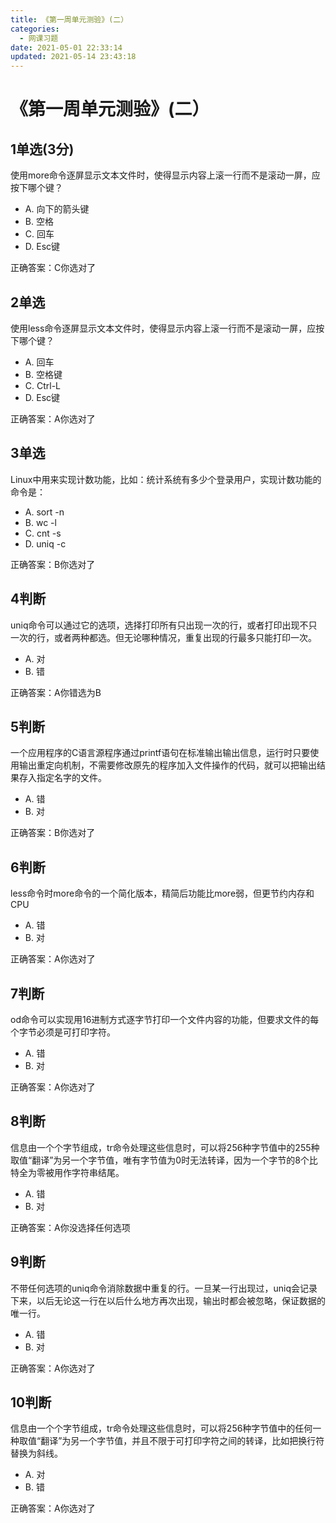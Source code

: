 ```yaml
---
title: 《第一周单元测验》(二）
categories: 
  - 网课习题
date: 2021-05-01 22:33:14
updated: 2021-05-14 23:43:18
---
```

# 《第一周单元测验》(二）
## 1单选(3分)
使用more命令逐屏显示文本文件时，使得显示内容上滚一行而不是滚动一屏，应按下哪个键？
- A. 向下的箭头键
- B. 空格
- C. 回车 
- D. Esc键

正确答案：C你选对了

## 2单选
使用less命令逐屏显示文本文件时，使得显示内容上滚一行而不是滚动一屏，应按下哪个键？
- A. 回车
- B. 空格键
- C. Ctrl-L
- D.  Esc键

正确答案：A你选对了

## 3单选
Linux中用来实现计数功能，比如：统计系统有多少个登录用户，实现计数功能的命令是：
- A. sort -n
- B. wc -l
- C. cnt -s
- D. uniq -c

正确答案：B你选对了

## 4判断
uniq命令可以通过它的选项，选择打印所有只出现一次的行，或者打印出现不只一次的行，或者两种都选。但无论哪种情况，重复出现的行最多只能打印一次。
- A. 对
- B. 错

正确答案：A你错选为B

## 5判断
一个应用程序的C语言源程序通过printf语句在标准输出输出信息，运行时只要使用输出重定向机制，不需要修改原先的程序加入文件操作的代码，就可以把输出结果存入指定名字的文件。
- A. 错
- B. 对

正确答案：B你选对了

## 6判断
less命令时more命令的一个简化版本，精简后功能比more弱，但更节约内存和CPU
- A. 错
- B. 对

正确答案：A你选对了

## 7判断
od命令可以实现用16进制方式逐字节打印一个文件内容的功能，但要求文件的每个字节必须是可打印字符。
- A. 错
- B. 对

正确答案：A你选对了

## 8判断
信息由一个个字节组成，tr命令处理这些信息时，可以将256种字节值中的255种取值“翻译”为另一个字节值，唯有字节值为0时无法转译，因为一个字节的8个比特全为零被用作字符串结尾。
- A. 错
- B. 对

正确答案：A你没选择任何选项
## 9判断
不带任何选项的uniq命令消除数据中重复的行。一旦某一行出现过，uniq会记录下来，以后无论这一行在以后什么地方再次出现，输出时都会被忽略，保证数据的唯一行。
- A. 错
- B. 对

正确答案：A你选对了

## 10判断
信息由一个个字节组成，tr命令处理这些信息时，可以将256种字节值中的任何一种取值“翻译”为另一个字节值，并且不限于可打印字符之间的转译，比如把换行符替换为斜线。
- A. 对
- B. 错

正确答案：A你选对了
<!-- https://www.icourse163.org/learn/BUPT-1003557006?tid=1450758476#/learn/quizscore?id=1223003562&aid=2303098948 -->